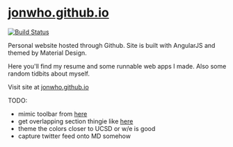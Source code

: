 [jonwho.github.io](http://jonwho.github.io)
================

[![Build Status](https://travis-ci.org/jonwho/jonwho.github.io.svg)](https://travis-ci.org/jonwho/jonwho.github.io)


Personal website hosted through Github. Site is built with AngularJS and themed by Material Design.

Here you'll find my resume and some runnable web apps I made. Also some random tidbits about myself.

Visit site at [jonwho.github.io](http://jonwho.github.io)

TODO:
* mimic toolbar from [here](https://www.straphq.com/)
* get overlapping section thingie like [here](http://www.android-kiosk.com/)
* theme the colors closer to UCSD or w/e is good
* capture twitter feed onto MD somehow